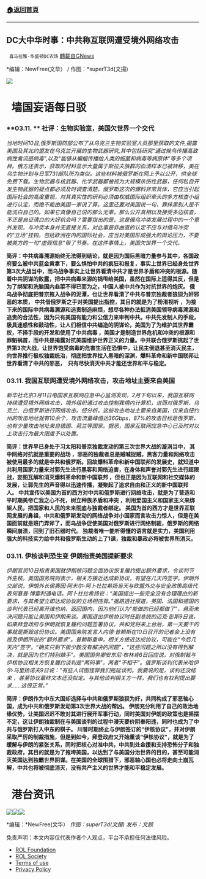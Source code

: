 ###  [:house:返回首頁](https://github.com/ourhimalayas/txt)
---


## DC大中华时事：中共称互联网遭受境外网络攻击
` 喜马拉雅-华盛顿DC农场` [轉載自GNews](https://gnews.org/zh-hans/2147146/)

*编辑：NewFree(文华） / 作图：*superT3d(文揚)

![](http://himalayawashingtondc.org/wp-content/uploads/2021/08/ScreenShot-2021-08-01-at-17.25.09@2x.png)

#   墙国妄语每日驳

### **03.11. ** 社评：生物实验室，美国欠世界一个交代

*当地时间10日,俄罗斯国防部公布了从乌克兰生物实验室人员那里获取的文件,揭露美国及其北约盟友在乌克兰开展的生物武器研究,其中包括研究“通过候鸟传播高致病性禽流感病毒”,以及“能够从蝙蝠传播给人类的细菌和病毒等病原体”等多个项目。俄方还表示，获取的材料显示大量属于斯拉夫族群的血清样本已被转移，美在乌生物计划与日军731部队所为类似。这些材料被俄罗斯在网上予以公开，供全球免费下载。生物武器与核武器、化学武器都被视为大规模杀伤性武器，任何私自开发生物武器的疑点都必须及时调查清楚。俄罗斯这次的爆料非常具体，它应当引起国际社会的高度重视，对其真实性的研判必须由权威国际组织牵头的多方核查小组进行认定，而绝不能由美国一家说了算。这里还要对美国说一句，靠抹黑别人是不能洗白自己的。如果它真像自己说的那么无辜，那么公开真相以及接受多边核查，不正是自证清白的大好机会吗？需要指出的是，这是俄乌冲突发展过程中的一个意外发现，与冲突本身并无直接关系，对此事是非曲直的认定不应与对俄乌冲突的“立场”挂钩。包括欧洲在内的国际社会，应当对美国形成强大的舆论压力，不要被美方的一句“虚假信息”带了节奏。在这件事情上，美国欠世界一个交代。*

**简评：中共病毒溯源始终无法得到结论，就是因为国际黑暗力量参与其中，各国政府要么被中共蓝金黄拿下，要么惧怕中共的疯狂和报复，事实上世界已经身处世界第3次大战当中，而乌战争事实上让世界看清中共才是世界矛盾和冲突的根源。随着中共阴谋的败露，把中共病毒来源的锅甩给美国，虽然在国际上适得其反，但是为了绑架和洗脑国内韭菜不得已而为之，中国人被中共作为对抗世界的炮灰。 俄乌战争彻底把普京拖入战争的泥潭，也让世界看清了中共与普京独裁者狼狈为奸邪恶的本质， 中共借俄罗斯之手对美国提出指控，其目的就是为了粉淆视听 ，为接下来的国际中共病毒溯源和追责制造麻烦，想尽各种办法抵消美国领导病毒溯源和追责的合法性，因为只有美国有能力和公信力来审判中共。中共先发制人的手段，极具迷惑性和鼓动性，让人们相信中共编造的阴谋论，美国为了为维护其世界霸权，不择手段的开发和使用了中共病毒 ，美国才是制造世界危机和冲突的根源和罪魁祸首，而中共是揭露对抗美国维护世界正义的力量。中共联合俄罗斯挑起了世界第3次大战，让世界饱受病毒的危害生活在恐惧中，让民主倒退甚至消灭民主，向世界推行极权独裁统治，彻底把世界拉入黑暗的深渊，爆料革命和新中国联邦让世界看清了中共的邪恶，  只有尽快消灭中共才能还世界和平与稳定。**

### 03.11. 我国互联网遭受境外网络攻击，攻击地址主要来自美国

*新华社北京3月11日电国家互联网应急中心监测发现，2月下旬以来，我国互联网持续遭受境外网络攻击，境外组织通过攻击控制我境内计算机，进而对俄罗斯、乌克兰、白俄罗斯进行网络攻击。经分析，这些攻击地址主要来自美国，仅来自纽约州的攻击地址就有10余个，攻击流量峰值达36Gbps，87%的攻击目标是俄罗斯，也有少量攻击地址来自德国、荷兰等国家。据悉，国家互联网应急中心已及时对以上攻击行为最大限度予以处置。*

**简评：世界早已身处于习太阳和普京独裁发动的第三次世界大战的漩涡当中， 其中网络对抗就是重要的战场 ，邪恶的独裁者总是贼喊捉贼，黑客力量和网络攻击被使用最多的就是中共和俄罗斯。回故爆料革命和新中国联邦的发展史，就知道中共利用国家力量来对郭先生进行黑客和网络迫害，在身体和声誉对郭先生进行超限战，妄图瓦解和消灭爆料革命和新中国联邦 ，但也正是因为互联网和社交媒体的发展，让郭先生的声音得以迅速传播，凝聚起了追求自由和正义的新中国联邦人。 中共宣传以美国为首的西方对中共和俄罗斯进行网络攻击，就是为了营造和平时期美帝亡我之心不死，树立种族矛盾和冲突 ，利用爱国主义和国家主义来绑架人民，把国家和人民的未来彻底与独裁者绑定。 美国为首的西方才是世界互联网发展的鼻祖，中共和俄罗斯发动的网络战争对小国家而言攻击力惊人，但是在美国面前就是班门弄斧了，而乌战争促使美国对俄罗斯进行网络制裁，俄罗斯的网络瞬间崩溃，回到了旧石器时代。 独裁者唯一能听得懂的语言就是实力，美国利用强大的科技实力给中共和俄罗斯生动的上了1课，独裁和暴政必将被世界所消灭。**

### 03.11. 伊核谈判恐生变 伊朗指责美国提新要求

*伊朗官员10日指责美国就伊朗核问题全面协议恢复履约提出额外要求，令谈判节外生枝。美国国务院则表示，相关方接近达成新协议，有望在几天内签字。伊朗外交部说，伊朗外长侯赛因·阿米尔-阿卜杜拉希扬当天与欧盟外交与安全政策高级代表何塞普·博雷利通电话。阿卜杜拉希扬说：“美国提出一些完全没有合理理由的新要求，与其希望立即达成协议的立场相违背。”据路透社报道，英国、法国和德国的谈判代表已经离开维也纳，返回国内，因为他们认为“能做的已经都做了”，悬而未决问题只能让美国和伊朗来谈。美国退出伊核协议时任副总统的迈克·彭斯9日说，如果拜登政府与伊朗就恢复履约问题签署协议，共和党将来上台后，第一天要干的事就是撕毁这份协议。美国国务院发言人内德·普赖斯在10日召开的记者会上没有提及伊朗所说的“额外要求”。普赖斯重申，相关方接近达成协议，可能在“今后几天内”签字，“确实只剩下极少数没有解决的问题”，“这些问题之所以没有得到解决，就是因为它们特别棘手”。美国国务卿安东尼·布林肯6日回应说，对俄制裁与伊核协议相关方恢复履约谈判是“两码事”，两者“不相干”。俄罗斯谈判代表米哈伊尔·乌里扬诺夫9日说：“有些人试图怪罪我们拖延谈判。我要说的是，谈判还没结束 ，甚至协议最终文本还没拟定。与其他谈判相关方一样，我们也有权利提出要求……这很正常。”*

**简评：伊朗作为中东大国却选择与中共和俄罗斯狼狈为奸，共同构成了邪恶轴心国，成为中共和俄罗斯发动第3次世界大战的帮凶。 伊朗充分利用了自己的政治地缘优势，让美国迟迟不敢对其进行展开军事行动，同时美国对伊朗的政策也是摇摆不定，这让伊朗独裁制在与美国谈判的过程中漫天要价阴奉阳违，同时也成为了中共与俄罗斯打入中东的棋子。 川普时期终止与伊朗签订的“伊核协议”，并对伊朗采取严厉的制裁措施，但是到如今，拜登政府又开始重谈“伊核协议”，就是为了缓解与伊朗的紧张关系，同时把核心对准中共，中共到处金援和支持恐怖分子和独裁政府，其目的就是为了拖垮美国，以达到了与美国分治世界的目的，甚至可能消灭美国达到独霸世界阴谋。在美国的全球围猎下，邪恶轴心国也必将走向土崩瓦解，中共也将被彻底消灭，没有共产主义的世界才能和平稳定发展。**

#   港台资讯
![](https://media.discordapp.net/attachments/858887785507323904/951741641205628948/3_cn.png?width=1044&amp;height=586)![](https://media.discordapp.net/attachments/858887785507323904/951741641922859058/2_cn.png?width=1043&amp;height=586)![](https://media.discordapp.net/attachments/858887785507323904/951741642598137866/1_cn.png?width=1043&amp;height=586)




*编辑：*NewFree(文华）
*作图：superT3d(文揚)
发布：文顾*

 

免责声明：本文内容仅代表作者个人观点，平台不承担任何法律风险。

- [ROL Foundation](https://rolfoundation.org/)
- [ROL Society](https://rolsociety.org/)
- [Terms of use](https://gnews.org/terms-of-use-3/)
- [Privacy Policy](https://gnews.org/privacy-policy/)
